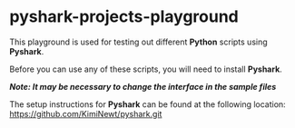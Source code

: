 # pyshark-projects-playground

This playground is used for testing out different **Python** scripts using **Pyshark**.

Before you can use any of these scripts, you will need to install **Pyshark**.

***Note: It may be necessary to change the interface in the sample files***

The setup instructions for **Pyshark** can be found at the following location:
https://github.com/KimiNewt/pyshark.git
